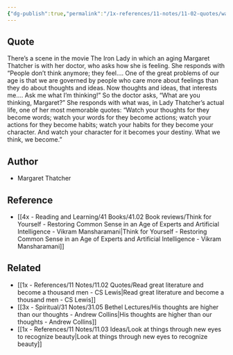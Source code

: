 ```yaml
---
{"dg-publish":true,"permalink":"/1x-references/11-notes/11-02-quotes/watch-your-thoughts-for-they-become-words-margaret-thatcher/","title":"Watch your thoughts for they become words - Margaret Thatcher","created":"2023-03-09T09:29:54.000+03:00","updated":"2024-02-14T20:18:36.545+03:00"}
---
```



## Quote
There’s a scene in the movie The Iron Lady in which an aging Margaret Thatcher is with her doctor, who asks how she is feeling. She responds with “People don’t think anymore; they feel.… One of the great problems of our age is that we are governed by people who care more about feelings than they do about thoughts and ideas. Now thoughts and ideas, that interests me.… Ask me what I’m thinking!”
So the doctor asks, “What are you thinking, Margaret?”
She responds with what was, in Lady Thatcher’s actual life, one of her most memorable quotes: “Watch your thoughts for they become words; watch your words for they become actions; watch your actions for they become habits; watch your habits for they become your character. And watch your character for it becomes your destiny. What we think, we become.”

## Author
- Margaret Thatcher

## Reference
- [[4x - Reading and Learning/41 Books/41.02 Book reviews/Think for Yourself - Restoring Common Sense in an Age of Experts and Artificial Intelligence - Vikram Mansharamani\|Think for Yourself - Restoring Common Sense in an Age of Experts and Artificial Intelligence - Vikram Mansharamani]]

## Related
- [[1x - References/11 Notes/11.02 Quotes/Read great literature and become a thousand men - CS Lewis\|Read great literature and become a thousand men - CS Lewis]]
- [[3x - Spiritual/31 Notes/31.05 Bethel Lectures/His thoughts are higher than our thoughts - Andrew Collins\|His thoughts are higher than our thoughts - Andrew Collins]]
- [[1x - References/11 Notes/11.03 Ideas/Look at things through new eyes to recognize beauty\|Look at things through new eyes to recognize beauty]]